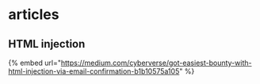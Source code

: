 # articles

## HTML injection <a id="0dc2"></a>

{% embed url="https://medium.com/cyberverse/got-easiest-bounty-with-html-injection-via-email-confirmation-b1b10575a105" %}




